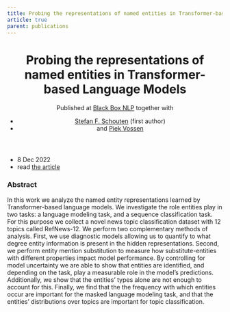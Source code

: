 ```yaml
---
title: Probing the representations of named entities in Transformer-based Language Models
article: true
parent: publications
---
```


<header>
<h1>Probing the representations of named entities in Transformer-based Language Models</h1>
<span class="venue">Published at <a href="https://blackboxnlp.github.io/">Black Box NLP</a> together with 
<ul class="authors">
  <li><a href="https://sfschouten.github.io/">Stefan F. Schouten</a> (first author)</li>
  <li>and <a href="https://vossen.info/">Piek Vossen</a></li>
</ul></span> 
</header>

<ul class="links">
    <li>8 Dec 2022</li>
	<li>read <a href="probing-transformers.pdf">the article</a></li>
</ul>

### Abstract

In this work we analyze the named entity representations learned by Transformer-based language models. We investigate the role entities play in two tasks: a language modeling task, and a sequence classification task. For this purpose we collect a novel news topic classification dataset with 12 topics called RefNews-12. We perform two complementary methods of analysis. First, we use diagnostic models allowing us to quantify to what degree entity information is present in the hidden representations. Second, we perform entity mention substitution to measure how substitute-entities with different properties impact model performance. By controlling for model uncertainty we are able to show that entities are identified, and depending on the task, play a measurable role in the model’s predictions. Additionally, we show that the entities’ types alone are not enough to account for this. Finally, we find that the the frequency with which entities occur are important for the masked language modeling task, and that the entities’ distributions over topics are important for topic classification.